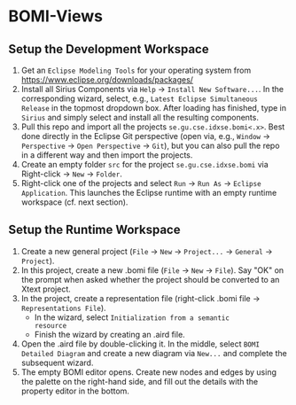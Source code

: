 # BOMI-Views
## Setup the Development Workspace
1. Get an <code>Eclipse Modeling Tools</code> for your operating system from <link>https://www.eclipse.org/downloads/packages/</link>
2. Install all Sirius Components via <code>Help</code> -> <code>Install New Software...</code>. In the corresponding wizard, select, e.g., <code>Latest Eclipse Simultaneous Release</code> in the topmost dropdown box. After loading has finished, type in <code>Sirius</code> and simply select and install all the resulting components.
3. Pull this repo and import all the projects <code>se.gu.cse.idxse.bomi<.x></code>. Best done directly in the Eclipse Git perspective (open via, e.g., <code>Window</code> -> <code>Perspective</code> -> <code>Open Perspective</code> -> <code>Git</code>), but you can also pull the repo in a different way and then import the projects.
4. Create an empty folder <code>src</code> for the project <code>se.gu.cse.idxse.bomi</code> via Right-click -> <code>New</code> -> <code>Folder</code>. 
5. Right-click one of the projects and select <code>Run</code> -> <code>Run As</code> -> <code>Eclipse Application</code>. This launches the Eclipse runtime with an empty runtime workspace (cf. next section). 

## Setup the Runtime Workspace
1. Create a new general project (<code>File</code> -> <code>New</code> -> <code>Project...</code> -> <code>General</code> -> <code>Project</code>).
2. In this project, create a new .bomi file (<code>File</code> -> <code>New</code> -> <code>File</code>). Say "OK" on the prompt when asked whether the project should be converted to an Xtext project. 
3. In the project, create a representation file (right-click .bomi file -> <code>Representations File</code>). 
   - In the wizard, select <code>Initialization from a semantic resource</code>   
   - Finish the wizard by creating an .aird file.
4. Open the .aird file by double-clicking it. In the middle, select <code>BOMI Detailed Diagram</code> and create a new diagram via <code>New...</code> and complete the subsequent wizard. 
5. The empty BOMI editor opens. Create new nodes and edges by using the palette on the right-hand side, and fill out the details with the property editor in the bottom.
